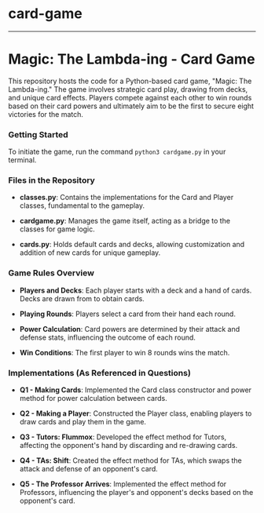 # card-game


---

# Magic: The Lambda-ing - Card Game

This repository hosts the code for a Python-based card game, "Magic: The Lambda-ing." The game involves strategic card play, drawing from decks, and unique card effects. Players compete against each other to win rounds based on their card powers and ultimately aim to be the first to secure eight victories for the match.

### Getting Started

To initiate the game, run the command `python3 cardgame.py` in your terminal.

### Files in the Repository

- **classes.py**: Contains the implementations for the Card and Player classes, fundamental to the gameplay.


- **cardgame.py**: Manages the game itself, acting as a bridge to the classes for game logic.


- **cards.py**: Holds default cards and decks, allowing customization and addition of new cards for unique gameplay.

### Game Rules Overview

- **Players and Decks**: Each player starts with a deck and a hand of cards. Decks are drawn from to obtain cards.


- **Playing Rounds**: Players select a card from their hand each round.


- **Power Calculation**: Card powers are determined by their attack and defense stats, influencing the outcome of each round.


- **Win Conditions**: The first player to win 8 rounds wins the match.

### Implementations (As Referenced in Questions)

- **Q1 - Making Cards**: Implemented the Card class constructor and power method for power calculation between cards.


- **Q2 - Making a Player**: Constructed the Player class, enabling players to draw cards and play them in the game.


- **Q3 - Tutors: Flummox**: Developed the effect method for Tutors, affecting the opponent's hand by discarding and re-drawing cards.


- **Q4 - TAs: Shift**: Created the effect method for TAs, which swaps the attack and defense of an opponent's card.


- **Q5 - The Professor Arrives**: Implemented the effect method for Professors, influencing the player's and opponent's decks based on the opponent's card.
